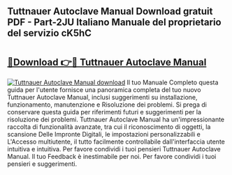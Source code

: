 ## Tuttnauer Autoclave Manual Download gratuit PDF - Part-2JU Italiano Manuale del proprietario del servizio cK5hC

# <h2><a href="http://dfdp3p.blite.top/?on=Tuttnauer+Autoclave+Manual">🔗Download 👉🔴 Tuttnauer Autoclave Manual</a></h2>

[![Tuttnauer Autoclave Manual download](https://i.imgur.com/lujVjoI.png)](http://dfdp3p.blite.top/?on=Tuttnauer+Autoclave+Manual)
Il tuo Manuale Completo questa guida per l'utente fornisce una panoramica completa del tuo nuovo Tuttnauer Autoclave Manual, inclusi suggerimenti su installazione, funzionamento, manutenzione e Risoluzione dei problemi. Si prega di conservare questa guida per riferimenti futuri e suggerimenti per la risoluzione dei problemi. Tuttnauer Autoclave Manual ha un'impressionante raccolta di funzionalità avanzate, tra cui il riconoscimento di oggetti, la scansione Delle Impronte Digitali, le impostazioni personalizzabili e L'Accesso multiutente, il tutto facilmente controllabile dall'interfaccia utente intuitiva e intuitiva. Per favore condividi i tuoi pensieri Tuttnauer Autoclave Manual. Il tuo Feedback è inestimabile per noi. Per favore condividi i tuoi pensieri e suggerimenti.
